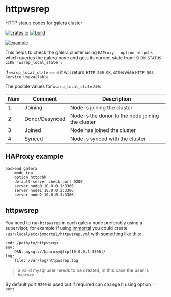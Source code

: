 # httpwsrep
HTTP status codes for galera cluster

[![crates.io](https://img.shields.io/crates/v/httpwsrep.svg)](https://crates.io/crates/httpwsrep)
[![build](https://github.com/nbari/httpwsrep/actions/workflows/build.yml/badge.svg)](https://github.com/nbari/httpwsrep/actions/workflows/build.yml)

[![example](https://img.youtube.com/vi/yylV9WntnB4/0.jpg)](https://youtu.be/yylV9WntnB4)

This helps to check the galera cluster using `HAProxy - option httpchk`
which queries the galera node and gets its current state from:
`SHOW STATUS LIKE 'wsrep_local_state';`

if `wsrep_local_state` == `4` it will return `HTTP 200 OK`, otherwise
`HTTP 503 Service Unavailable`

The posible values for `wsrep_local_state` are:

|Num|Comment|Description|
|---|-------|-----------|
| 1 | Joining | Node is joining the cluster
| 2 | Donor/Desynced | Node is the donor to the node joining the cluster
| 3 |  Joined | Node has joined the cluster
| 4 |  Synced | Node is synced with the cluster


## HAProxy example

    backend galera
        mode tcp
        option httpchk
        default-server check port 9200
        server node0 10.0.0.1:3306
        server node1 10.0.0.2:3306
        server node2 10.0.0.3:3306


## httpwsrep

You need to run `httpwsrep` in each galera node preferably using a supervisor,
for example if using [immortal](https://immortal.run) you could create
`/usr/local/etc/immortal/httpwsrep.yml` with something like this:

    cmd: /path/to/httpwsrep
    env:
        DSN: mysql://haproxy@tcp(10.0.0.1:3306)/
    log:
        file: /var/log/httpwsrep.log

> a valid mysql user needs to be created, in this case the user is `haproxy`

By default port `9200` is used but if required can change it using option `--port`
